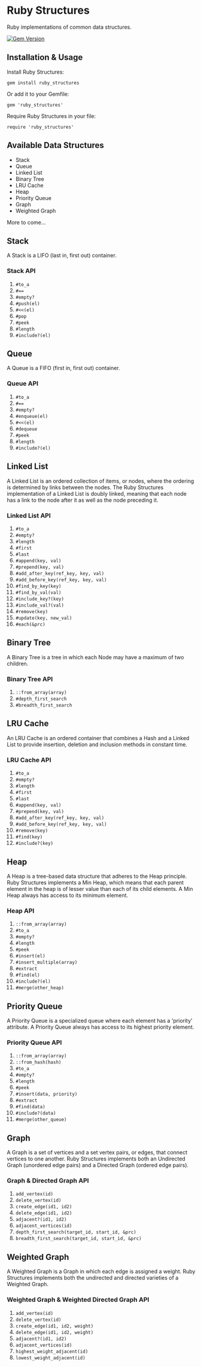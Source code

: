 # Ruby Structures

Ruby implementations of common data structures.

[![Gem Version](https://badge.fury.io/rb/ruby_structures.svg)](https://badge.fury.io/rb/ruby_structures)

## Installation & Usage

Install Ruby Structures:
```
gem install ruby_structures
```
Or add it to your Gemfile:
```
gem 'ruby_structures'
```
Require Ruby Structures in your file:
```
require 'ruby_structures'
```

## Available Data Structures

* Stack
* Queue
* Linked List
* Binary Tree
* LRU Cache
* Heap
* Priority Queue
* Graph
* Weighted Graph

More to come...

## Stack

A Stack is a LIFO (last in, first out) container.

### Stack API

1. `#to_a`
1. `#==`
1. `#empty?`
1. `#push(el)`
1. `#<<(el)`
1. `#pop`
1. `#peek`
1. `#length`
1. `#include?(el)`

## Queue

A Queue is a FIFO (first in, first out) container.

### Queue API

1. `#to_a`
1. `#==`
1. `#empty?`
1. `#enqueue(el)`
1. `#<<(el)`
1. `#dequeue`
1. `#peek`
1. `#length`
1. `#include?(el)`

## Linked List

A Linked List is an ordered collection of items, or nodes, where the ordering is determined by links between the nodes. The Ruby Structures implementation of a Linked List is doubly linked, meaning that each node has a link to the node after it as well as the node preceding it.

### Linked List API

1. `#to_a`
1. `#empty?`
1. `#length`
1. `#first`
1. `#last`
1. `#append(key, val)`
1. `#prepend(key, val)`
1. `#add_after_key(ref_key, key, val)`
1. `#add_before_key(ref_key, key, val)`
1. `#find_by_key(key)`
1. `#find_by_val(val)`
1. `#include_key?(key)`
1. `#include_val?(val)`
1. `#remove(key)`
1. `#update(key, new_val)`
1. `#each(&prc)`

## Binary Tree

A Binary Tree is a tree in which each Node may have a maximum of two children.

### Binary Tree API

1. `::from_array(array)`
1. `#depth_first_search`
1. `#breadth_first_search`

## LRU Cache

An LRU Cache is an ordered container that combines a Hash and a Linked List to provide insertion, deletion and inclusion methods in constant time.

### LRU Cache API

1. `#to_a`
1. `#empty?`
1. `#length`
1. `#first`
1. `#last`
1. `#append(key, val)`
1. `#prepend(key, val)`
1. `#add_after_key(ref_key, key, val)`
1. `#add_before_key(ref_key, key, val)`
1. `#remove(key)`
1. `#find(key)`
1. `#include?(key)`

## Heap

A Heap is a tree-based data structure that adheres to the Heap principle. Ruby Structures implements a Min Heap, which means that each parent element in the heap is of lesser value than each of its child elements. A Min Heap always has access to its minimum element.

### Heap API

1. `::from_array(array)`
1. `#to_a`
1. `#empty?`
1. `#length`
1. `#peek`
1. `#insert(el)`
1. `#insert_multiple(array)`
1. `#extract`
1. `#find(el)`
1. `#include?(el)`
1. `#merge(other_heap)`

## Priority Queue

A Priority Queue is a specialized queue where each element has a 'priority' attribute. A Priority Queue always has access to its highest priority element.

### Priority Queue API

1. `::from_array(array)`
1. `::from_hash(hash)`
1. `#to_a`
1. `#empty?`
1. `#length`
1. `#peek`
1. `#insert(data, priority)`
1. `#extract`
1. `#find(data)`
1. `#include?(data)`
1. `#merge(other_queue)`

## Graph

A Graph is a set of vertices and a set vertex pairs, or edges, that connect vertices to one another. Ruby Structures implements both an Undirected Graph (unordered edge pairs) and a Directed Graph (ordered edge pairs).

### Graph & Directed Graph API

1. `add_vertex(id)`
1. `delete_vertex(id)`
1. `create_edge(id1, id2)`
1. `delete_edge(id1, id2)`
1. `adjacent?(id1, id2)`
1. `adjacent_vertices(id)`
1. `depth_first_search(target_id, start_id, &prc)`
1. `breadth_first_search(target_id, start_id, &prc)`

## Weighted Graph

A Weighted Graph is a Graph in which each edge is assigned a weight. Ruby Structures implements both the undirected and directed varieties of a Weighted Graph.

### Weighted Graph & Weighted Directed Graph API

1. `add_vertex(id)`
1. `delete_vertex(id)`
1. `create_edge(id1, id2, weight)`
1. `delete_edge(id1, id2, weight)`
1. `adjacent?(id1, id2)`
1. `adjacent_vertices(id)`
1. `highest_weight_adjacent(id)`
1. `lowest_weight_adjacent(id)`
